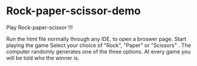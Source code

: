 # Rock-paper-scissor-demo
Play Rock-paper-scissor !!!

Run the html file normally through any IDE, to open a broswer page.
Start playing the game
Select your choice of "Rock", "Paper" or "Scissors" . 
The computer  randomly generates one of the three options.
At every game you will be told who the winner is.
